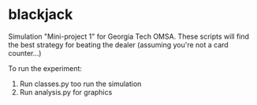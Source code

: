 # blackjack
Simulation "Mini-project 1" for Georgia Tech OMSA. These scripts will find the best strategy for beating the dealer (assuming you're not a card counter...)

To run the experiment:

1) Run classes.py too run the simulation
2) Run analysis.py for graphics
